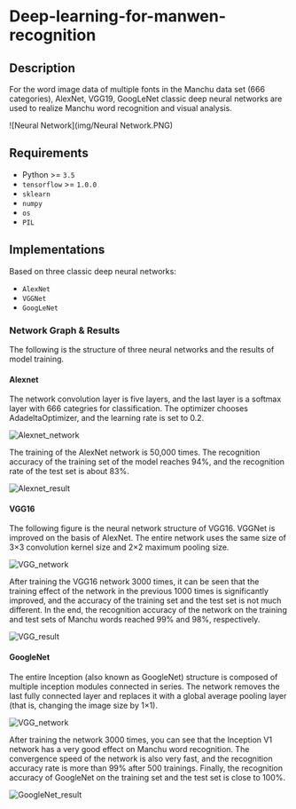 # Deep-learning-for-manwen-recognition


## Description

For the word image data of multiple fonts in the Manchu data set (666 categories), AlexNet, VGG19, GoogLeNet classic deep neural networks are used to realize Manchu word recognition and visual analysis.

![Neural Network](img/Neural Network.PNG)


## Requirements

- Python >= `3.5`
- `tensorflow` >= `1.0.0`
- `sklearn`
- `numpy`
- `os`
- `PIL`


## Implementations

Based on three classic deep neural networks:
- `AlexNet`
- `VGGNet`
- `GoogLeNet`



### Network Graph & Results

The following is the structure of three neural networks and the results of model training.



#### Alexnet

The network convolution layer is five layers, and the last layer is a softmax layer with 666 categries for classification. The optimizer chooses AdadeltaOptimizer, and the learning rate is set to 0.2.



![Alexnet_network](img/Alexnet_network.PNG)



The training of the AlexNet network is 50,000 times. The recognition accuracy of the training set of the model reaches 94%, and the recognition rate of the test set is about 83%.



![Alexnet_result](img/Alexnet_result.PNG)



#### VGG16

The following figure is the neural network structure of VGG16. VGGNet is improved on the basis of AlexNet. The entire network uses the same size of 3×3 convolution kernel size and 2×2 maximum pooling size. 



![VGG_network](img/VGG_network.PNG)



After training the VGG16 network 3000 times, it can be seen that the training effect of the network in the previous 1000 times is significantly improved, and the accuracy of the training set and the test set is not much different. In the end, the recognition accuracy of the network on the training and test sets of Manchu words reached 99% and 98%, respectively.



![VGG_result](img/VGG_result.PNG)



#### GoogleNet

The entire Inception (also known as GoogleNet) structure is composed of multiple inception modules connected in series. The network removes the last fully connected layer and replaces it with a global average pooling layer (that is, changing the image size by 1×1).



![VGG_network](img/VGG_network.PNG)



After training the network 3000 times, you can see that the Inception V1 network has a very good effect on Manchu word recognition. The convergence speed of the network is also very fast, and the recognition accuracy rate is more than 99% after 500 trainings. Finally, the recognition accuracy of GoogleNet on the training set and the test set is close to 100%.



![GoogleNet_result](img/GoogleNet_result.PNG)